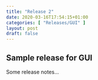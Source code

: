 ```yaml
---
title: "Release 2"
date: 2020-03-16T17:54:15+01:00
categories: [ "Releases/GUI" ]
layout: post
draft: false
---
```


## Sample release for GUI

Some release notes...

